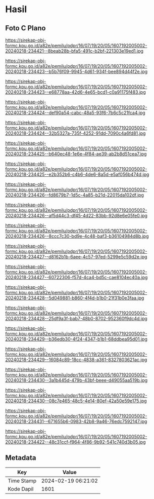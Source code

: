 # Hasil

## Foto C Plano

https://sirekap-obj-formc.kpu.go.id/a82e/pemilu/pdpr/16/07/19/20/05/1607192005002-20240218-234421--8beab28b-bfa5-491c-b2bf-221303e19ed1.jpg

https://sirekap-obj-formc.kpu.go.id/a82e/pemilu/pdpr/16/07/19/20/05/1607192005002-20240218-234423--b5b76f09-9945-4d61-934f-bee894d44f2e.jpg

https://sirekap-obj-formc.kpu.go.id/a82e/pemilu/pdpr/16/07/19/20/05/1607192005002-20240218-234423--e68778aa-42d6-4e65-bcd1-c0a91175f483.jpg

https://sirekap-obj-formc.kpu.go.id/a82e/pemilu/pdpr/16/07/19/20/05/1607192005002-20240218-234424--def90a54-cabc-48a5-93f6-7b6c5c21fca4.jpg

https://sirekap-obj-formc.kpu.go.id/a82e/pemilu/pdpr/16/07/19/20/05/1607192005002-20240218-234424--32b5327a-735f-4252-91dd-7090c4a6fd81.jpg

https://sirekap-obj-formc.kpu.go.id/a82e/pemilu/pdpr/16/07/19/20/05/1607192005002-20240218-234425--b640ec48-1e6e-4f84-ae39-ab2b8d51cea7.jpg

https://sirekap-obj-formc.kpu.go.id/a82e/pemilu/pdpr/16/07/19/20/05/1607192005002-20240218-234425--e2b352b6-c4b6-4de6-8a5d-e5af056b474d.jpg

https://sirekap-obj-formc.kpu.go.id/a82e/pemilu/pdpr/16/07/19/20/05/1607192005002-20240218-234426--fd8679b7-1d5c-4a85-b21d-22015da102df.jpg

https://sirekap-obj-formc.kpu.go.id/a82e/pemilu/pdpr/16/07/19/20/05/1607192005002-20240218-234426--af5d44c3-df45-4d22-83bb-92d8e6e05fe0.jpg

https://sirekap-obj-formc.kpu.go.id/a82e/pemilu/pdpr/16/07/19/20/05/1607192005002-20240218-234426--8ccc7c30-bd9e-4c48-baf3-b36104984d8b.jpg

https://sirekap-obj-formc.kpu.go.id/a82e/pemilu/pdpr/16/07/19/20/05/1607192005002-20240218-234427--d8162b1b-6aee-4c57-97ed-5299e5c59d2e.jpg

https://sirekap-obj-formc.kpu.go.id/a82e/pemilu/pdpr/16/07/19/20/05/1607192005002-20240218-234427--60722306-f57d-4ca4-bd5c-cae8104ec40a.jpg

https://sirekap-obj-formc.kpu.go.id/a82e/pemilu/pdpr/16/07/19/20/05/1607192005002-20240218-234428--5d049881-b860-4f4d-b1b0-21f31b0e3faa.jpg

https://sirekap-obj-formc.kpu.go.id/a82e/pemilu/pdpr/16/07/19/20/05/1607192005002-20240218-234428--25df9a3f-bab7-48b0-8702-952360f9dc4d.jpg

https://sirekap-obj-formc.kpu.go.id/a82e/pemilu/pdpr/16/07/19/20/05/1607192005002-20240218-234429--b36edb30-4f24-4347-b1b1-68ddbea95d01.jpg

https://sirekap-obj-formc.kpu.go.id/a82e/pemilu/pdpr/16/07/19/20/05/1607192005002-20240218-234429--16084c89-18cc-4838-a361-8327803621ac.jpg

https://sirekap-obj-formc.kpu.go.id/a82e/pemilu/pdpr/16/07/19/20/05/1607192005002-20240218-234430--3a1b445d-479b-43bf-beee-d49055aa519b.jpg

https://sirekap-obj-formc.kpu.go.id/a82e/pemilu/pdpr/16/07/19/20/05/1607192005002-20240218-234430--08c7e465-48c5-4e14-80ef-42a50e59e175.jpg

https://sirekap-obj-formc.kpu.go.id/a82e/pemilu/pdpr/16/07/19/20/05/1607192005002-20240218-234431--671655b6-0983-42b8-9a46-76edc7592147.jpg

https://sirekap-obj-formc.kpu.go.id/a82e/pemilu/pdpr/16/07/19/20/05/1607192005002-20240218-234422--48c31ccf-f964-4f86-9b92-541c740d3b05.jpg


## Metadata

| Key        | Value               |
| ---------- | ------------------- |
| Time Stamp | 2024-02-19 06:21:02 |
| Kode Dapil | 1601                |



